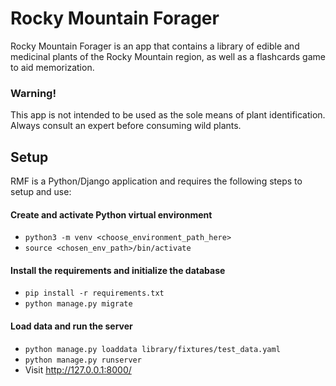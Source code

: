 # Rocky Mountain Forager
Rocky Mountain Forager is an app that contains a library of edible and medicinal plants of the Rocky Mountain
region, as well as a flashcards game to aid memorization.

### Warning!
This app is not intended to be used as the sole means of plant identification. Always consult an expert
before consuming wild plants.

## Setup
RMF is a Python/Django application and requires the following steps to setup and use:

#### Create and activate Python virtual environment
- ``python3 -m venv <choose_environment_path_here>``
- ``source <chosen_env_path>/bin/activate``
#### Install the requirements and initialize the database
- ``pip install -r requirements.txt``
- ``python manage.py migrate``
#### Load data and run the server
- ``python manage.py loaddata library/fixtures/test_data.yaml``
- ``python manage.py runserver``
- Visit http://127.0.0.1:8000/
